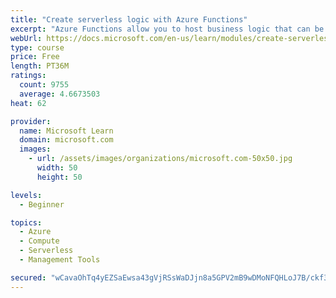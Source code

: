 ```yaml
---
title: "Create serverless logic with Azure Functions"
excerpt: "Azure Functions allow you to host business logic that can be executed without managing or provisioning server infrastructure"
webUrl: https://docs.microsoft.com/en-us/learn/modules/create-serverless-logic-with-azure-functions/
type: course
price: Free
length: PT36M
ratings:
  count: 9755
  average: 4.6673503
heat: 62

provider:
  name: Microsoft Learn
  domain: microsoft.com
  images:
    - url: /assets/images/organizations/microsoft.com-50x50.jpg
      width: 50
      height: 50

levels:
  - Beginner

topics:
  - Azure
  - Compute
  - Serverless
  - Management Tools

secured: "wCavaOhTq4yEZSaEwsa43gVjRSsWaDJjn8a5GPV2mB9wDMoNFQHLoJ7B/ckf3AovMLun8mIlpcZXZX/uULvxfTR3njR4jfA0/OAWmCkoJnGMNQKiMq+w+m2WCIfAeaM74Ivkd4ynGlsw6RheqNbm3euxs12n6EKWNVJ9+IaYVPyY8STphQm+pRO2pYYXE3wd0X3GIaF43A0EOd+RJsBC6c9HGX6yJgOdPB1eoKsZX2tP1Dt+TkyFYl4SHwIlBidgZe5fBzSRs2nDrW9nwCO+0nbDrqlz0Bkv1PX0GynvJ6F+ftFSfsai7rQQ14UEr1BhdnLz0GXIs08lfYXgkerTsC2DCklCx7eAc/IlhmM16vE00Ogout8MtbMLIdXeldpyO5kU5M0EZ7IP94I2kSqmUwPpW0zvkZFP/RlTe4XYQ4Q=;w7Q3KzWq/i2wIYpEa08jjQ=="
---
```


